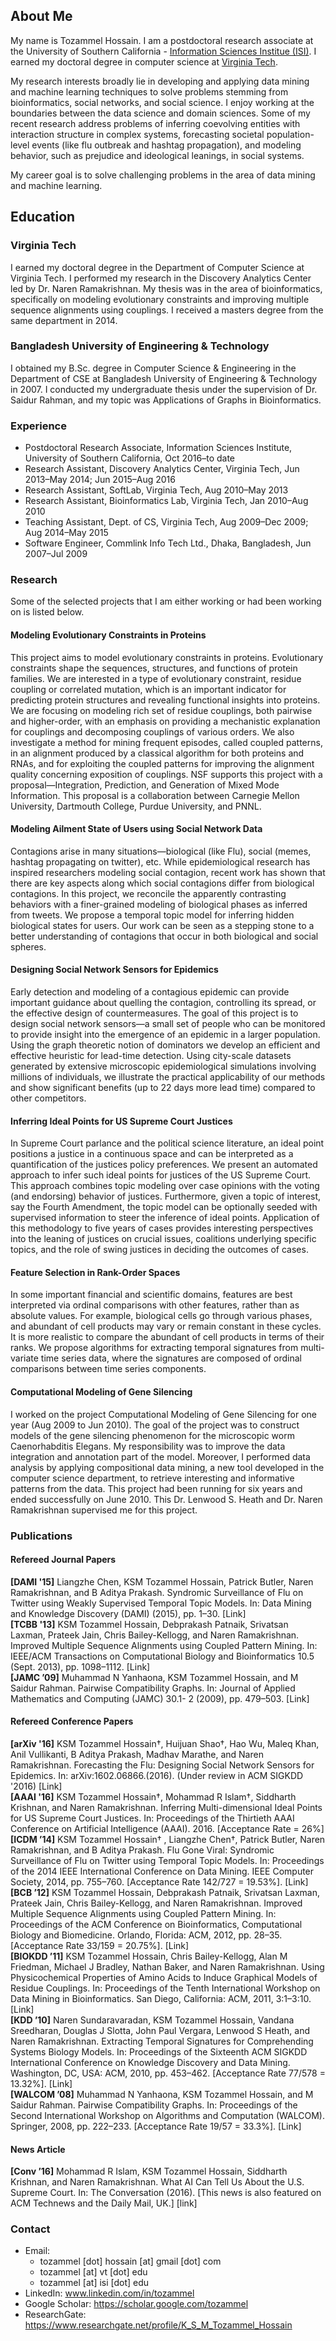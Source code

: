 <!---
https://help.github.com/articles/configuring-jekyll/
https://guides.github.com/features/pages/
https://help.github.com/articles/configuring-jekyll-plugins/

minimal theme: 
* https://pages-themes.github.io/minimal/
* https://github.com/pages-themes/minimal

Cools: 
* https://academicpages.github.io/
* https://github.com/academicpages/academicpages.github.io
* https://github.com/LantaoYu/lantaoyu.github.io

## Tasks: 
[x] Remove `, where I worked under the supervision of Dr. Naren Ramakrishnan at Discovery Analytics Center.'

theme: jekyll-theme-primer
title: KSM Tozammel Hossain
plugins:
   - jekyll-mentions
   - jemoji
   - jekyll-redirect-from
   - jekyll-sitemap
   - jekyll-feed
   
--->

## About Me

My name is Tozammel Hossain. I am a postdoctoral research associate at the University of Southern California - [Information Sciences Institue (ISI)](https://www.isi.edu/). I earned my doctoral degree in computer science at [Virginia Tech]().<!---, where I worked under the supervision of [Dr. Naren Ramakrishnan](http://people.cs.vt.edu/~ramakris/) at [Discovery Analytics Center](https://dac.cs.vt.edu/). --->  

My research interests broadly lie in developing and applying data mining and machine learning techniques to solve problems stemming from bioinformatics, social networks, and social science. I enjoy working at the boundaries between the data science and domain sciences. Some of my recent research address problems of inferring coevolving entities with interaction structure in complex systems, forecasting societal population-level events (like flu outbreak and hashtag propagation), and modeling behavior, such as prejudice and ideological leanings, in social systems.    

My career goal is to solve challenging problems in the area of data mining and machine learning. 

<!--- **Bold** and _Italic_ and `Code` text [Link](url) and ![Image](src) --->

## Education

### Virginia Tech

I earned my doctoral degree in the Department of Computer Science at Virginia Tech. I performed my research in the Discovery Analytics Center led by Dr. Naren Ramakrishnan. My thesis was in the area of bioinformatics, specifically on modeling evolutionary constraints and improving multiple sequence alignments using couplings. I received a masters degree from the same department in 2014.

<!---I am pursuing a doctoral degree in the Department of Computer Science at Virginia Tech. I am working in the Discovery Analytics Center led by Dr. Naren Ramakrishnan. I plan to finish my doctoral degree by Jul 2016. My thesis is Couplings for Modeling Evolutionary Constraints and Improving Multiple Sequence Alignments. I received a masters degree from the same department in 2014.  Currently, I am working on the projects Protein Constraints Modeling, Social Network Sensors, and Supreme Court Ideal Points Miner. I also worked on other projects: Hidden Topic Ailment State Model and Feature Selection in Rank-Order Space. During my course of Ph.D. study, I took courses in the area of machine learning, data mining, statistics, and bioinformatics. --->

### Bangladesh University of Engineering & Technology

I obtained my B.Sc. degree in Computer Science & Engineering in the Department of CSE at Bangladesh University of Engineering & Technology in 2007. I conducted my undergraduate thesis under the supervision of Dr. Saidur Rahman, and my topic was Applications of Graphs in Bioinformatics.


### Experience

* Postdoctoral Research Associate, Information Sciences Institute, University of Southern California, Oct 2016–to date
* Research Assistant, Discovery Analytics Center, Virginia Tech, Jun 2013–May 2014; Jun 2015–Aug 2016
* Research Assistant, SoftLab, Virginia Tech, Aug 2010–May 2013
* Research Assistant, Bioinformatics Lab, Virginia Tech, Jan 2010–Aug 2010
* Teaching Assistant, Dept. of CS, Virginia Tech, Aug 2009–Dec 2009; Aug 2014–May 2015
* Software Engineer, Commlink Info Tech Ltd., Dhaka, Bangladesh, Jun 2007–Jul 2009

### Research 
Some of the selected projects that I am either working or had been working on is listed below. 

#### Modeling Evolutionary Constraints in Proteins
This project aims to model evolutionary constraints in proteins. Evolutionary constraints shape the sequences, structures, and functions of protein families. We are interested in a type of evolutionary constraint, residue coupling or correlated mutation, which is an important indicator for predicting protein structures and revealing functional insights into proteins. We are focusing on modeling rich set of residue couplings, both pairwise and higher-order, with an emphasis on providing a mechanistic explanation for couplings and decomposing couplings of various orders. We also investigate a method for mining frequent episodes, called coupled patterns, in an alignment produced by a classical algorithm for both proteins and RNAs, and for exploiting the coupled patterns for improving the alignment quality concerning exposition of couplings. NSF supports this project with a proposal—Integration, Prediction, and Generation of Mixed Mode Information. This proposal is a collaboration between Carnegie Mellon University, Dartmouth College, Purdue University, and PNNL. 

#### Modeling Ailment State of Users using Social Network Data
Contagions arise in many situations—biological (like Flu), social (memes, hashtag propagating on twitter), etc. While epidemiological research has inspired researchers modeling social contagion, recent work has shown that there are key aspects along which social contagions differ from biological contagions. In this project, we reconcile the apparently contrasting behaviors with a finer-grained modeling of biological phases as inferred from tweets. We propose a temporal topic model for inferring hidden biological states for users. Our work can be seen as a stepping stone to a better understanding of contagions that occur in both biological and social spheres.

#### Designing Social Network Sensors for Epidemics
Early detection and modeling of a contagious epidemic can provide important guidance about quelling the contagion, controlling its spread, or the effective design of countermeasures. The goal of this project is to design social network sensors—a small set of people who can be monitored to provide insight into the emergence of an epidemic in a larger population. Using the graph theoretic notion of dominators we develop an efficient and effective heuristic for lead-time detection. Using city-scale datasets generated by extensive microscopic epidemiological simulations involving millions of individuals, we illustrate the practical applicability of our methods and show significant benefits (up to 22 days more lead time) compared to other competitors.

#### Inferring Ideal Points for US Supreme Court Justices
In Supreme Court parlance and the political science literature, an ideal point positions a justice in a continuous space and can be interpreted as a quantification of the justices policy preferences. We present an automated approach to infer such ideal points for justices of the US Supreme Court. This approach combines topic modeling over case opinions with the voting (and endorsing) behavior of justices. Furthermore, given a topic of interest, say the Fourth Amendment, the topic model can be optionally seeded with supervised information to steer the inference of ideal points. Application of this methodology to five years of cases provides interesting perspectives into the leaning of justices on crucial issues, coalitions underlying specific topics, and the role of swing justices in deciding the outcomes of cases.

#### Feature Selection in Rank-Order Spaces
In some important financial and scientific domains, features are best interpreted via ordinal comparisons with other features, rather than as absolute values. For example, biological cells go through various phases, and abundant of cell products may vary or remain constant in these cycles. It is more realistic to compare the abundant of cell products in terms of their ranks. We propose algorithms for extracting temporal signatures from multi-variate time series data, where the signatures are composed of ordinal comparisons between time series components.

#### Computational Modeling of Gene Silencing
I worked on the project Computational Modeling of Gene Silencing for one year (Aug 2009 to Jun 2010). The goal of the project was to construct models of the gene silencing phenomenon for the microscopic worm Caenorhabditis Elegans. My responsibility was to improve the data integration and annotation part of the model. Moreover, I performed data analysis by applying compositional data mining, a new tool developed in the computer science department, to retrieve interesting and informative patterns from the data. This project had been running for six years and ended successfully on June 2010. This Dr. Lenwood S. Heath and Dr. Naren Ramakrishnan supervised me for this project.

### Publications

#### Refereed Journal Papers

**[DAMI '15]**	Liangzhe Chen, KSM Tozammel Hossain, Patrick Butler, Naren Ramakrishnan, and B Aditya Prakash. Syndromic Surveillance of Flu on Twitter using Weakly Supervised Temporal Topic Models. In: Data Mining and Knowledge Discovery (DAMI) (2015), pp. 1–30. [Link]  
**[TCBB '13]**	KSM Tozammel Hossain, Debprakash Patnaik, Srivatsan Laxman, Prateek Jain, Chris Bailey-Kellogg, and Naren Ramakrishnan. Improved Multiple Sequence Alignments using Coupled Pattern Mining. In: IEEE/ACM Transactions on Computational Biology and Bioinformatics 10.5 (Sept. 2013), pp. 1098–1112. [Link]  
**[JAMC ’09]**	Muhammad N Yanhaona, KSM Tozammel Hossain, and M Saidur Rahman. Pairwise Compatibility Graphs. In: Journal of Applied Mathematics and Computing (JAMC) 30.1- 2 (2009), pp. 479–503. [Link]  

#### Refereed Conference Papers
**[arXiv '16]** KSM Tozammel Hossain†, Huijuan Shao†, Hao Wu, Maleq Khan, Anil Vullikanti, B Aditya Prakash, Madhav Marathe, and Naren Ramakrishnan. Forecasting the Flu: Designing Social Network Sensors for Epidemics. In: arXiv:1602.06866.(2016). (Under review in ACM SIGKDD '2016) [Link]<br/>
**[AAAI '16]**	KSM Tozammel Hossain†, Mohammad R Islam†, Siddharth Krishnan, and Naren Ramakrishnan. Inferring Multi-dimensional Ideal Points for US Supreme Court Justices. In: Proceedings of the Thirtieth AAAI Conference on Artificial Intelligence (AAAI). 2016. [Acceptance Rate = 26%]<br/>
**[ICDM ’14]**	KSM Tozammel Hossain† , Liangzhe Chen†, Patrick Butler, Naren Ramakrishnan, and B Aditya Prakash. Flu Gone Viral: Syndromic Surveillance of Flu on Twitter using Temporal Topic Models. In: Proceedings of the 2014 IEEE International Conference on Data Mining. IEEE Computer Society, 2014, pp. 755–760. [Acceptance Rate 142/727 = 19.53%]. [Link]<br/>
**[BCB ’12]**	KSM Tozammel Hossain, Debprakash Patnaik, Srivatsan Laxman, Prateek Jain, Chris Bailey-Kellogg, and Naren Ramakrishnan. Improved Multiple Sequence Alignments using Coupled Pattern Mining. In: Proceedings of the ACM Conference on Bioinformatics, Computational Biology and Biomedicine. Orlando, Florida: ACM, 2012, pp. 28–35. [Acceptance Rate 33/159 = 20.75%]. [Link]<br/>
**[BIOKDD ’11]**	KSM Tozammel Hossain, Chris Bailey-Kellogg, Alan M Friedman, Michael J Bradley, Nathan Baker, and Naren Ramakrishnan. Using Physicochemical Properties of Amino Acids to Induce Graphical Models of Residue Couplings. In: Proceedings of the Tenth International Workshop on Data Mining in Bioinformatics. San Diego, California: ACM, 2011, 3:1–3:10. [Link]<br/>
**[KDD ’10]**	Naren Sundaravaradan, KSM Tozammel Hossain, Vandana Sreedharan, Douglas J Slotta, John Paul Vergara, Lenwood S Heath, and Naren Ramakrishnan. Extracting Temporal Signatures for Comprehending Systems Biology Models. In: Proceedings of the Sixteenth ACM SIGKDD International Conference on Knowledge Discovery and Data Mining. Washington, DC, USA: ACM, 2010, pp. 453–462. [Acceptance Rate 77/578 = 13.32%]. [Link]<br/>
**[WALCOM ’08]**	Muhammad N Yanhaona, KSM Tozammel Hossain, and M Saidur Rahman. Pairwise Compatibility Graphs. In: Proceedings of the Second International Workshop on Algorithms and Computation (WALCOM). Springer, 2008, pp. 222–233. [Acceptance Rate 19/57 = 33.3%]. [Link]<br/>

#### News Article
**[Conv ’16]**	Mohammad R Islam, KSM Tozammel Hossain, Siddharth Krishnan, and Naren Ramakrishnan. What AI Can Tell Us About the U.S. Supreme Court. In: The Conversation (2016). [This news is also featured on ACM Technews and the Daily Mail, UK.] [link]

### Contact

* Email: 
  - tozammel [dot] hossain [at] gmail [dot] com
  - tozammel [at] vt [dot] edu
  - tozammel [at] isi [dot] edu
* LinkedIn: www.linkedin.com/in/tozammel
* Google Scholar: https://scholar.google.com/tozammel
* ResearchGate: https://www.researchgate.net/profile/K_S_M_Tozammel_Hossain



